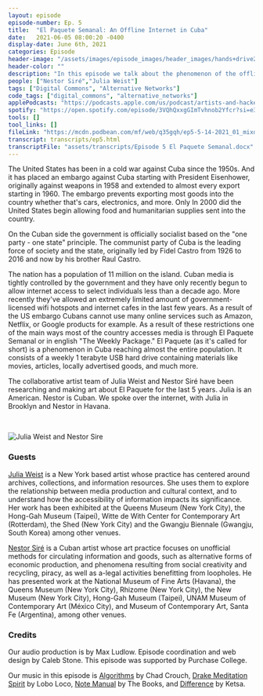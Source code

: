 ```yaml
---
layout: episode
episode-number: Ep. 5
title:  "El Paquete Semanal: An Offline Internet in Cuba"
date:   2021-06-05 08:00:20 -0400
display-date: June 6th, 2021
categories: Episode
header-image: "/assets/images/episode_images/header_images/hands+drive2.png"
header-color: ""
description: "In this episode we talk about the phenomenon of the offline internet in Cuba known as El Paquete Semanal or The Weekly Package. Our guests are Cuban artist Nestor Siré and American artist Julia Weist who research, intervene and make art about El Paquete."
people: ["Nestor Siré","Julia Weist"]
tags: ["Digital Commons", "Alternative Networks"]
code_tags: ["digital_commons", "alternative_networks"]
applePodcasts: "https://podcasts.apple.com/us/podcast/artists-and-hackers/id1536778522?i=1000524463559"
spotify: "https://open.spotify.com/episode/3VQhQxxgGImTvhnob2Yfcr?si=e37ce925398d4cab"
tools: []
tool_links: []
fileLink: "https://mcdn.podbean.com/mf/web/q35gqh/ep5-5-14-2021_01_mixdown.mp3"
transcript: transcripts/ep5.html
transcriptFile: "assets/transcripts/Episode 5 El Paquete Semanal.docx"
---
```


The United States has been in a cold war against Cuba since the 1950s. And it has placed an embargo against Cuba starting with President Eisenhower, originally against weapons in 1958 and extended to almost every export starting in 1960. The embargo prevents exporting most goods into the country whether that's cars, electronics, and more. Only In 2000 did the United States begin allowing food and humanitarian supplies sent into the country.

On the Cuban side the government is officially socialist based on the "one party - one state" principle. The communist party of Cuba is the leading force of society and the state, originally led by Fidel Castro from 1926 to 2016 and now by his brother Raul Castro.

The nation has a population of 11 million on the island. Cuban media is tightly controlled by the government and they have only recently begun to allow internet access to select individuals less than a decade ago. More recently they've allowed an extremely limited amount of government-licensed wifi hotspots and internet cafes in the last few years. As a result of the US embargo Cubans cannot use many online services such as Amazon, Netflix, or Google products for example. As a result of these restrictions one of the main ways most of the country accesses media is through El Paquete Semanal or in english "The Weekly Package." El Paquete (as it's called for short) is a phenomenon in Cuba reaching almost the entire population. It consists of a weekly 1 terabyte USB hard drive containing materials like movies, articles, locally advertised goods, and much more.

The collaborative artist team of Julia Weist and Nestor Siré have been researching and making art about El Paquete for the last 5 years. Julia is an American. Nestor is Cuban. We spoke over the internet, with Julia in Brooklyn and Nestor in Havana.

<br>

![Julia Weist and Nestor Sire]({{site.baseurl}}/assets/images/JuliaWeistNestorSire.jpg)

### Guests

<a href="http://deaccession.org/" alt="Julia Weist" class="nameTag">Julia Weist</a> is a New York based artist whose practice has centered around archives, collections, and information resources. She uses them to explore the relationship between media production and cultural context, and to understand how the accessibility of information impacts its significance. Her work has been exhibited at the Queens Museum (New York City), the Hong-Gah Museum (Taipei), Witte de With Center for Contemporary Art (Rotterdam), the Shed (New York City) and the Gwangju Biennale (Gwangju, South Korea) among other venues.

<a href="http://www.nestorsire.com/" alt="Nestor Sire" class="nameTag">Nestor Siré</a> is a Cuban artist whose art practice focuses on unofficial methods for circulating information and goods, such as alternative forms of economic production, and phenomena resulting from social creativity and recycling, piracy, as well as a-legal activities benefitting from loopholes. He has presented work at the National Museum of Fine Arts (Havana), the Queens Museum (New York City), Rhizome (New York City), the New Museum (New York City), Hong-Gah Museum (Taipei), UNAM Museum of Contemporary Art (México City), and Museum of Contemporary Art, Santa Fe (Argentina), among other venues.

### Credits

Our audio production is by Max Ludlow. Episode coordination and web design by Caleb Stone. This episode was supported by Purchase College.

Our music in this episode is [Algorithms](https://freemusicarchive.org/music/Chad_Crouch/Arps/Algorithms) by Chad Crouch, [Drake Meditation Spirit](https://www.freemusicarchive.org/music/Lobo_Loco/for-jambo/drake-meditation-spirit-id-1557) by Lobo Loco, [Note Manual](https://freemusicarchive.org/music/The_Books/ShortDocs_2010_sonic_doodads/notemanual) by The Books, and [Difference](https://freemusicarchive.org/music/Ketsa/abundance/difference) by Ketsa.
